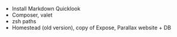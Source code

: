 * Install Markdown Quicklook
* Composer, valet
* zsh paths
* Homestead (old version), copy of Expose, Parallax website + DB
